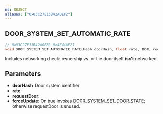 ```yaml
---
ns: OBJECT
aliases: ["0x03C27E13B42A0E82"]
---
```

## DOOR_SYSTEM_SET_AUTOMATIC_RATE

```c
// 0x03C27E13B42A0E82 0x4F44AF21
void DOOR_SYSTEM_SET_AUTOMATIC_RATE(Hash doorHash, float rate, BOOL requestDoor, BOOL forceUpdate);
```

Includes networking check: ownership vs. or the door itself **isn't** networked.

## Parameters
* **doorHash**: Door system identifier
* **rate**: 
* **requestDoor**:  
* **forceUpdate**: On true invokes [DOOR_SYSTEM_SET_DOOR_STATE](#_0x6BAB9442830C7F53); otherwise requestDoor is unused.

